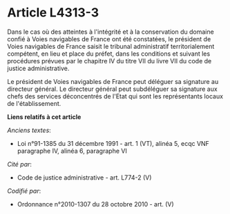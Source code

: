 # Article L4313-3

Dans le cas où des atteintes à l'intégrité et à la conservation du domaine confié à Voies navigables de France ont été
constatées, le président de Voies navigables de France saisit le tribunal administratif territorialement compétent, en lieu
et place du préfet, dans les conditions et suivant les procédures prévues par le chapitre IV du titre VII du livre VII du
code de justice administrative.

Le président de Voies navigables de France peut déléguer sa signature au directeur général. Le directeur général peut
subdéléguer sa signature aux chefs des services déconcentrés de l'Etat qui sont les représentants locaux de l'établissement.

**Liens relatifs à cet article**

_Anciens textes_:

  - Loi n°91-1385 du 31 décembre 1991 - art. 1 (VT), alinéa 5, ecqc VNF paragraphe IV, alinéa 6, paragraphe VI

_Cité par_:

  - Code de justice administrative - art. L774-2 (V)

_Codifié par_:

  - Ordonnance n°2010-1307 du 28 octobre 2010 - art. (V)
